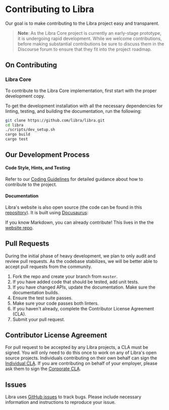 # Contributing to Libra

Our goal is to make contributing to the Libra project easy and transparent.

> **Note**: As the Libra Core project is currently an early-stage prototype, it is undergoing rapid development. While we welcome contributions, before making substantial contributions be sure to discuss them in the Discourse forum to ensure that they fit into the project roadmap.

## On Contributing


### Libra Core

To contribute to the Libra Core implementation, first start with the proper development copy.

To get the development installation with all the necessary dependencies for linting, testing, and building the documentation, run the following:
```bash
git clone https://github.com/libra/libra.git
cd libra
./scripts/dev_setup.sh
cargo build
cargo test
```

## Our Development Process

#### Code Style, Hints, and Testing

Refer to our [Coding Guidelines](https://developers.libra.org/docs/community/coding-guidelines) for detailed guidance about how to contribute to the project.

#### Documentation

Libra's website is also open source (the
code can be found in this [repository](https://github.com/libra/website/)).
It is built using [Docusaurus](https://docusaurus.io/):

If you know Markdown, you can already contribute! This lives in the the [website repo](https://github.com/libra/website).

## Pull Requests
During the initial phase of heavy development, we plan to only audit and review pull requests. As the codebase stabilizes, we will be better able to accept pull requests from the community.

1. Fork the repo and create your branch from `master`.
2. If you have added code that should be tested, add unit tests.
3. If you have changed APIs, update the documentation. Make sure the
   documentation builds.
4. Ensure the test suite passes.
5. Make sure your code passes both linters.
6. If you haven't already, complete the Contributor License Agreement (CLA).
7. Submit your pull request.

## Contributor License Agreement

For pull request to be accepted by any Libra projects, a CLA must be signed. You will only need to do this once to work on any of Libra's open source projects. Individuals contributing on their own behalf can sign the [Individual CLA](https://github.com/libra/libra/blob/master/contributing/individual-cla.pdf). If you are contributing on behalf of your employer, please ask them to sign the [Corporate CLA](https://github.com/libra/libra/blob/master/contributing/corporate-cla.pdf).

## Issues

Libra uses [GitHub issues](https://github.com/libra/libra/issues) to track bugs. Please include necessary information and instructions to reproduce your issue.
